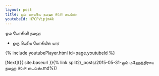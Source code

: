 ```yaml
---
layout: post
title: ஓம் வாயவே நமஹ ௧௦௮ டைம்ஸ்
youtubeId: H7CPVipjm4k
---
```

 
 
 ஓம் யோகினி நமஹ  
 
 -  ஒரு பெரிய யோகியில் யார் 
 
  
 
  
 
 
 
 
 
 


{% include youtubePlayer.html id=page.youtubeId %}
 
[Next]({{ site.baseurl }}{% link  split2/_posts/2015-05-31-ஓம் மஹேந்திராய நமஹ ௧௦௮ டைம்ஸ்.md%})
 
